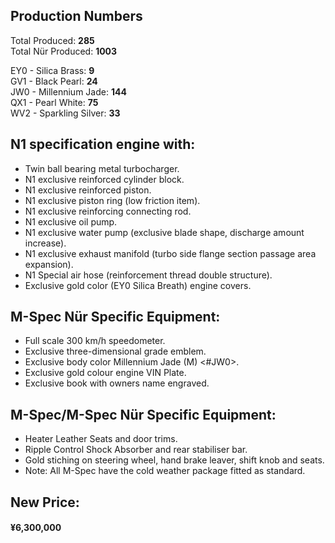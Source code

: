 ## Production Numbers  
Total Produced: __285__  
Total Nür Produced: __1003__  
  
EY0 - Silica Brass: __9__  
GV1 - Black Pearl: __24__  
JW0 - Millennium Jade: __144__  
QX1 - Pearl White: __75__  
WV2 - Sparkling Silver: __33__  
  
## N1 specification engine with:  
* Twin ball bearing metal turbocharger.  
* N1 exclusive reinforced cylinder block.  
* N1 exclusive reinforced piston.  
* N1 exclusive piston ring (low friction item).  
* N1 exclusive reinforcing connecting rod.  
* N1 exclusive oil pump.  
* N1 exclusive water pump (exclusive blade shape, discharge amount increase).  
* N1 exclusive exhaust manifold (turbo side flange section passage area expansion).  
* N1 Special air hose (reinforcement thread double structure).  
* Exclusive gold color (EY0 Silica Breath) engine covers.  
  
## M-Spec Nür Specific Equipment:  
* Full scale 300 km/h speedometer.  
* Exclusive three-dimensional grade emblem.  
* Exclusive body color Millennium Jade (M) <#JW0>.  
* Exclusive gold colour engine VIN Plate.  
* Exclusive book with owners name engraved.  
  
## M-Spec/M-Spec Nür Specific Equipment:  
* Heater Leather Seats and door trims.  
* Ripple Control Shock Absorber and rear stabiliser bar.  
* Gold stiching on steering wheel, hand brake leaver, shift knob and seats.  
* Note: All M-Spec have the cold weather package fitted as standard.  
  
## New Price:  
#### ¥6,300,000  